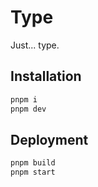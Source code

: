 # Type

Just... type.

## Installation

```bash
pnpm i
pnpm dev
```

## Deployment

```bash
pnpm build
pnpm start
```